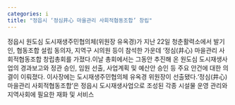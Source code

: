 ```yaml
---
categories: i
title: "정읍시 ‘정심井心 마을관리 사회적협동조합’ 창립"
---
```

정읍시 원도심 도시재생주민협의체(위원장 유옥경)가 지난 22일 청춘활력소에서 발기인, 협동조합 설립 동의자, 지역구 시의원 등이 참석한 가운데 ‘정심(井心) 마을관리 사회적협동조합 창립총회를 가졌다.이날 총회에서는 그동안 추진해 온 원도심 도시재생사업의 경과보고와 정관 승인, 임원 선출, 사업계획 및 예산안 승인 등 주요 안건에 대한 의결이 이뤄졌다. 이사장에는 도시재생주민협의체 유옥경 위원장이 선출됐다.‘정심(井心) 마을관리 사회적협동조합’은 정읍시 도시재생사업으로 조성된 각종 시설물 운영 관리와 지역사회에 필요한 재화 및 서비스